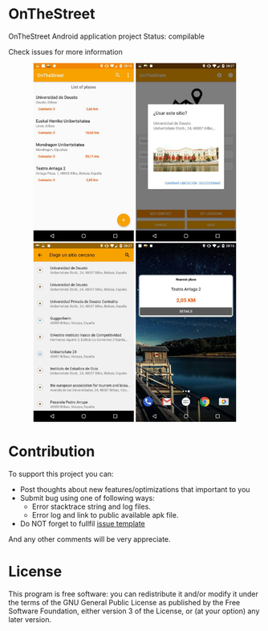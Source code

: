 # OnTheStreet

OnTheStreet Android application project
Status: compilable

Check issues for more information

<p align="center">
<img src ="https://raw.githubusercontent.com/zerjioang/OnTheStreet/master/readme/main.jpg" width=200 />
<img src ="https://raw.githubusercontent.com/zerjioang/OnTheStreet/master/readme/list.jpg" width=200/>
<img src ="https://raw.githubusercontent.com/zerjioang/OnTheStreet/master/readme/places.jpg" width=200 />
<img src ="https://raw.githubusercontent.com/zerjioang/OnTheStreet/master/readme/widget.jpg" width=200/>
</p>

# Contribution

To support this project you can:

  - Post thoughts about new features/optimizations that important to you
  - Submit bug using one of following ways:
    * Error stacktrace string and log files.
    * Error log and link to public available apk file.
  - Do NOT forget to fullfil [issue template](https://github.com/droidefense/engine/blob/master/.github/ISSUE_TEMPLATE.md)
  
And any other comments will be very appreciate.

# License

This program is free software: you can redistribute it and/or modify it under the terms of the GNU General Public License as published by the Free Software Foundation, either version 3 of the License, or (at your option) any later version.
